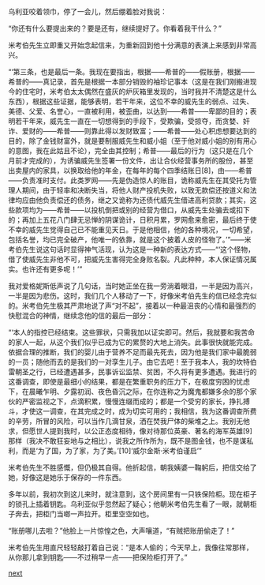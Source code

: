 
乌利亚咬着领巾，停了一会儿，然后绷着脸对我说：

“你还有什么要提出来的？要是还有，继续提好了。你看着我干什么？”

米考伯先生立即重又开始念起信来，为重新回到他十分满意的表演上来感到非常高兴。

“‘第三条，也是最后一条。我现在要指出，根据——希普的——假账册，根据——希普的——真记录，首先是根据一本部分销毁的袖珍记事本（这是在我们刚搬进现今的住宅时，米考伯太太偶然在盛灰的炉灰箱里发现的，当时我并不清楚这是什么东西），根据这些证据，能够表明，若干年来，这位不幸的威先生的弱点、过失、美德、父爱、名誉心，一直被利用，被歪曲，以达到——希普——卑鄙的目的；表明若干年来，威先生一直在一切想得到的手段下，受欺骗，受掠夺，而贪婪、奸诈、爱财的——希普——则靠此得以发财致富；——希普——处心积虑想要达到的目的，除了金钱财富外，就是要制服威先生和威小姐（至于他对威小姐的别有用心的意图，我在此姑且不论），完全由其控制；希普——最后的行为（这只是在几个月前才完成的），为诱骗威先生签署一份文件，出让合伙经营事务所的股份，甚至出卖屋内的家具，以换取给他的年金，在每年的每个四季结账日[8]，由——希普——负责准时支付。此类罗网——先是伪造惊人的账目，诡称威先生在其受托为管理人期间，由于轻率和决断失当，将他人财产投机失败，以致无款偿还按道义和法律均应由他负责偿还的债务，继之又诡称为还债代威先生借进高利贷款；其实，这些款项均为——希普——以投机倒把或别的经营为借口，从威先生处骗去或扣下的；再加上五花八门肆无忌惮的阴谋诡计，日积月累，罗网愈来愈密，最后终于使不幸的威先生觉得自己已不能重见天日。于是他相信，他的各种境况，一切希望，包括名誉，均已完全破产，他唯一的依靠，就是这个披着人皮的怪物了。’”——米考伯先生说这句话时显得神气活现，认为这是一种新的表达方式——“‘这个怪物，借了使威先生非他不可，把威先生害得完全身败名裂。凡此种种，本人保证情况属实。也许还有更多呢！’”

我对爱格妮斯低声说了几句话，当时她正坐在我一旁淌着眼泪，一半是因为高兴，一半是因为悲伤。这时，我们几个人移动了一下，好像米考伯先生的信已经念完似的。米考伯先生极其严肃地说了声“对不起”，接着以一种最沮丧的心情和最强烈的快慰混合的神情，继续念他的信的最后一部分：

“‘本人的指控已经结束。这些罪状，只需我加以证实即可。然后，我就要和我苦命的家人一起，从这个我们似乎已成为它的累赘的大地上消失。此事很快就能完成。依据合理的推断，我们的婴儿由于营养不足而最先死去，因为他是我们家中最脆弱的一员；随他而去的是我们的一对孪生儿子。由它去吧！至于我本人，我的坎特伯雷朝圣之行，已经遭遇甚多，民事诉讼监禁、贫困，不久将有更多遭遇。我进行的这番调查，即使是最细小的结果，都是在繁重职务的压力下，在极度穷困的忧虑下，在晨曦乍明、夕露初润、夜色昏沉之际，在你连称之为魔鬼都嫌多余的那个家伙的严密监视之下，点滴积累，慢慢连缀而成的；都是一个受穷的家长，挣扎搏斗，才使这一调查，在其完成之时，成为切实可用的；我相信，我为这番调查所费的辛劳，所冒的风险，可以当作几滴甘泉，洒在焚我尸体的柴堆之上。我别无他求，但愿世人提到我时，以公正态度相待，像对待那位英豪、著名的海军英雄[9]那样（我决不敢狂妄地与之相比），说我之所作所为，既不是图金钱，也不是谋私利，而是‘为了国，为了家，为了美。’[10]‘威尔金斯·米考伯谨启’”

米考伯先生不胜感慨，但仍极其自得。他折起信，朝我姨婆一鞠躬后，把信交给了她，好像这是她乐于保存的一件东西。

多年以前，我初次到这儿来时，就注意到，这个房间里有一只铁保险柜。现在柜子的锁孔上插着钥匙。乌利亚似乎忽然起了疑心；他朝米考伯先生看了一眼，就朝柜子奔去，把柜门当啷一声拉开。柜里空空如也。

“账册哪儿去啦？”他脸上一片惊惶之色，大声嚷道，“有贼把账册偷走了！”

米考伯先生用直尺轻轻敲打着自己说：“是本人偷的；今天早上，我像往常那样，从你那儿拿到钥匙——不过稍早一点——把保险柜打开了。”

[next](page668)